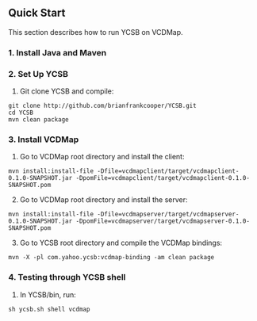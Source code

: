 <!--
Copyright (c) 2015 YCSB contributors. All rights reserved.

Licensed under the Apache License, Version 2.0 (the "License"); you
may not use this file except in compliance with the License. You
may obtain a copy of the License at

http://www.apache.org/licenses/LICENSE-2.0

Unless required by applicable law or agreed to in writing, software
distributed under the License is distributed on an "AS IS" BASIS,
WITHOUT WARRANTIES OR CONDITIONS OF ANY KIND, either express or
implied. See the License for the specific language governing
permissions and limitations under the License. See accompanying
LICENSE file.
-->

## Quick Start

This section describes how to run YCSB on VCDMap. 

### 1. Install Java and Maven

### 2. Set Up YCSB
1. Git clone YCSB and compile:
  ```
git clone http://github.com/brianfrankcooper/YCSB.git
cd YCSB
mvn clean package
  ```
### 3. Install VCDMap

1. Go to VCDMap root directory and install the client:
  ```
mvn install:install-file -Dfile=vcdmapclient/target/vcdmapclient-0.1.0-SNAPSHOT.jar -DpomFile=vcdmapclient/target/vcdmapclient-0.1.0-SNAPSHOT.pom
  ```
2. Go to VCDMap root directory and install the server:
  ```
mvn install:install-file -Dfile=vcdmapserver/target/vcdmapserver-0.1.0-SNAPSHOT.jar -DpomFile=vcdmapserver/target/vcdmapserver-0.1.0-SNAPSHOT.pom
  ```
3. Go to YCSB root directory and compile the VCDMap bindings:
  ```
mvn -X -pl com.yahoo.ycsb:vcdmap-binding -am clean package
  ```

### 4. Testing through YCSB shell

1. In YCSB/bin, run:

  ```
sh ycsb.sh shell vcdmap
  ```
